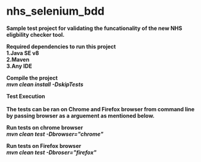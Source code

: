 

# nhs_selenium_bdd

<b>Sample test project for validating the funcationality of the new NHS eligbility checker tool.<b>

<b>Required dependencies to run this project<b><br>
1.Java SE v8<br>
2.Maven<br>
3.Any IDE

<b>Compile the project</b>
<br>
<i>mvn clean install -DskipTests</i>


<b>Test Execution</b><br><br>
<b>The tests can be ran on Chrome and Firefox browser from command line by passing browser as a arguement as mentioned below.</b>

<b>Run tests on chrome browser </b> 
<br><i>mvn clean test -Dbrowser="chrome"</i><br>

<b>Run tests on Firefox browser</b>
<br><i>mvn clean test -Dbroser="firefox"</i>
